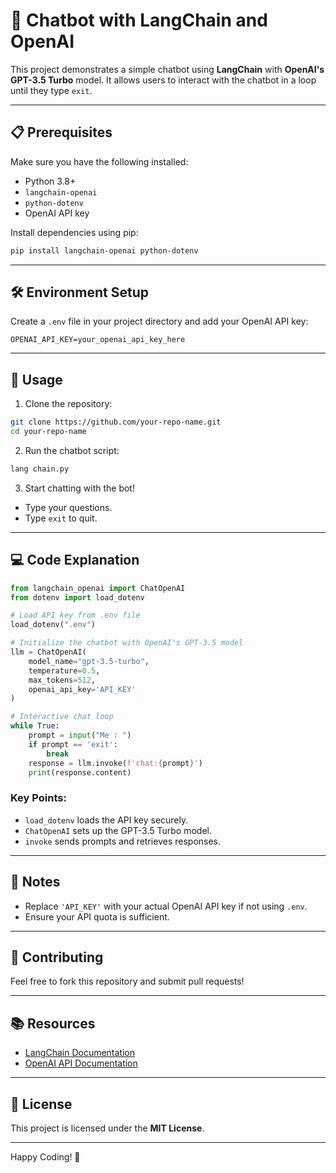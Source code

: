# 🤖 Chatbot with LangChain and OpenAI

This project demonstrates a simple chatbot using **LangChain** with **OpenAI's GPT-3.5 Turbo** model. It allows users to interact with the chatbot in a loop until they type `exit`.

---

## 📋 **Prerequisites**
Make sure you have the following installed:
- Python 3.8+
- `langchain-openai`
- `python-dotenv`
- OpenAI API key

Install dependencies using pip:
```bash
pip install langchain-openai python-dotenv
```

---

## 🛠️ **Environment Setup**
Create a `.env` file in your project directory and add your OpenAI API key:
```
OPENAI_API_KEY=your_openai_api_key_here
```

---

## 🚀 **Usage**
1. Clone the repository:
```bash
git clone https://github.com/your-repo-name.git
cd your-repo-name
```
2. Run the chatbot script:
```bash
lang chain.py
```
3. Start chatting with the bot!
- Type your questions.
- Type `exit` to quit.

---

## 💻 **Code Explanation**
```python
from langchain_openai import ChatOpenAI
from dotenv import load_dotenv

# Load API key from .env file
load_dotenv(".env")

# Initialize the chatbot with OpenAI's GPT-3.5 model
llm = ChatOpenAI(
    model_name="gpt-3.5-turbo",
    temperature=0.5,
    max_tokens=512,
    openai_api_key='API_KEY'
)

# Interactive chat loop
while True:
    prompt = input("Me : ")
    if prompt == 'exit':
        break
    response = llm.invoke(f'chat:{prompt}')
    print(response.content)
```
### Key Points:
- `load_dotenv` loads the API key securely.
- `ChatOpenAI` sets up the GPT-3.5 Turbo model.
- `invoke` sends prompts and retrieves responses.

---

## 📝 **Notes**
- Replace `'API_KEY'` with your actual OpenAI API key if not using `.env`.
- Ensure your API quota is sufficient.

---

## 🤝 **Contributing**
Feel free to fork this repository and submit pull requests!

---

## 📚 **Resources**
- [LangChain Documentation](https://docs.langchain.com/)
- [OpenAI API Documentation](https://platform.openai.com/docs/)

---

## 📄 **License**
This project is licensed under the **MIT License**.

---

Happy Coding! 🚀
